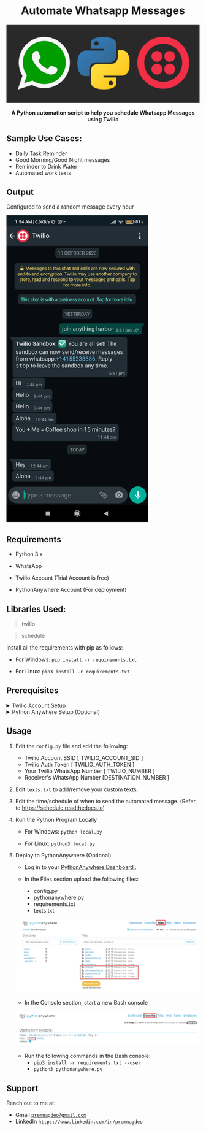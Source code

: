 

<div align="center">
  
  <h1>Automate Whatsapp Messages</h1>
  
   ![banner](readme_images/banner.png)
   
   
  <b align="center">A Python automation script to help you schedule Whatsapp Messages using Twilio </b>

</div>

## Sample Use Cases:

- Daily Task Reminder
- Good Morning/Good Night messages
- Reminder to Drink Water
- Automated work texts

## Output

Configured to send a random message every hour

<img src="readme_images/output.jpg" height="800">


## Requirements

- Python 3.x

- WhatsApp

- Twilio Account (Trial Account is free)

- PythonAnywhere Account (For deployment)


## Libraries Used:

> twilio

> schedule


Install all the requirements with pip as follows:

  - For Windows:
  ` pip install -r requirements.txt `

  - For Linux:
  ` pip3 install -r requirements.txt `

## Prerequisites 

<details>
  <summary>Twilio Account Setup </summary>
  
  ### Steps
  1. Create a <a href="https://www.twilio.com/try-twilio">Twilio Account </a>

  2. Log in to your <a href="https://www.twilio.com/console">Twilio Dashboard </a>. 
     Under the "Project Info" section, take the note for Account SID and Auth Token (Note: These credential need to be added in config.py).
     
     ![Twilio Console](readme_images/twilio_console.png)
     
  3. Go to <a href="https://www.twilio.com/console/sms/whatsapp/sandbox"> Twilio WhatsApp Sandbox </a>. 
     Send a WhatsApp message from your phone to the Twilio Number with the given code. This will enable communication between Twilio and Whatsapp. (Note: This needs to be done on both the number sending the automated messages and the ones receiving the message)
     
     ![Twilio Sandbox](readme_images/twilio_sandbox.png)
     

</details>

<details>
  <summary>Python Anywhere Setup (Optional) </summary>
  
  ### Steps
  1. Create a <a href="https://www.pythonanywhere.com/pricing/">PythonAnywhere Account </a> (Works with free account)
  
  2. Log in to your <a href="https://www.pythonanywhere.com/">PythonAnywhere Dashboard </a>. 
    
 </details>
 
 ## Usage
 
 1. Edit the `config.py` file and add the following:
    - Twilio Account SSID [ TWILIO_ACCOUNT_SID ]
    - Twilio Auth Token [ TWILIO_AUTH_TOKEN ]
    - Your Twilio WhatsApp Number [ TWILIO_NUMBER ]
    - Receiver's WhatsApp Number [DESTINATION_NUMBER ]
 
 2. Edit `texts.txt` to add/remove your custom texts.
 
 3. Edit the time/schedule of when to send the automated message. 
    (Refer to https://schedule.readthedocs.io)
 
 4. Run the Python Program Locally
 
    - For Windows:
    ` python local.py `
 
    - For Linux:
    ` python3 local.py `

5. Deploy to PythonAnywhere (Optional)

    
    - Log in to your <a href="https://www.pythonanywhere.com/">PythonAnywhere Dashboard </a>. 

    - In the Files section upload the following files:
        - config.py
        - pythonanywhere.py
        - requirements.txt
        - texts.txt
        
    ![PythonAnywhere Files](/readme_images/pythonanywhere_files.png)
     

    - In the Console section, start a new Bash console
    
    ![PythonAnywhere Console](/readme_images/pythonanywhere_console.png)
    
    - Run the following commands in the Bash console:
        - ` pip3 install -r requirements.txt --user `
        - ` python3 pythonanywhere.py `
     
        
  
## Support

Reach out to me at:

- Gmail  <a href="http://premnagdeo@gmail.com" target="_blank">`premnagdeo@gmail.com`</a>
- LinkedIn  <a href="https://www.linkedin.com/in/premnagdeo/" target="_blank">`https://www.linkedin.com/in/premnagdeo`</a>
